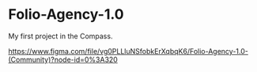 # Folio-Agency-1.0
My first project in the Compass.

https://www.figma.com/file/vg0PLLluNSfobkErXqbqK6/Folio-Agency-1.0-(Community)?node-id=0%3A320
